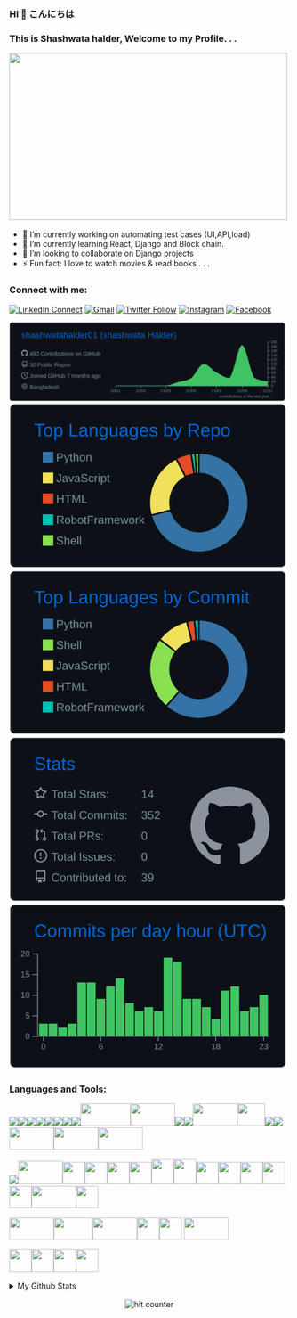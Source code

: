 ### Hi 👋 こんにちは

### This is Shashwata halder, Welcome to my Profile. . .
<!-- <img src="https://github.com/shashwatahalder01/shashwatahalder01/blob/main/images/intro_img/intro_img_1.gif" width=500 height=300 /> -->
<!-- <img src="https://github.com/shashwatahalder01/shashwatahalder01/blob/main/images/intro_img/intro_img_2.gif" width=500 height=300 /> -->
<!-- <img src="https://github.com/shashwatahalder01/shashwatahalder01/blob/main/images/intro_img/intro_img_3.gif" width=500 height=300 /> -->
<img src="https://github.com/shashwatahalder01/shashwatahalder01/blob/main/images/intro_img/intro_img_4.gif" width=500 height=300 />
<!--
**sh-qups/sh-qups** is a ✨ _special_ ✨ repository because its `README.md` (this file) appears on your GitHub profile.
-->

- 🔭 I’m currently working on automating test cases (UI,API,load)
- 🌱 I’m currently learning React, Django and Block chain.
- 👯 I’m looking to collaborate on Django projects
- ⚡ Fun fact: I love to watch movies & read books . . .
<!-- - 🤔 I’m looking for help with ...
- 💬 Ask me about ... -->
### Connect with me:
[![LinkedIn Connect](https://img.shields.io/badge/%20-Connect-black?color=222244&labelColor=000000&logo=linkedin&logoColor=f5f7fe)](https://www.linkedin.com/in/shashwata-halder/)
[![Gmail](https://img.shields.io/badge/%20-Send%20Mail-black?color=222244&labelColor=000000&logo=gmail&logoColor=f5f7fe)](mailto:shashwatahalder01@gmail.com)
[![Twitter Follow](https://img.shields.io/badge/dynamic/json.svg?color=222244&labelColor=000000&logo=twitter&logoColor=f5f7fe&label=&query=%24[0].followers_count&url=https%3A%2F%2Fcdn.syndication.twimg.com%2Fwidgets%2Ffollowbutton%2Finfo.json%3Fscreen_names%3Drashadtanjim&suffix=%20Followers)](https://twitter.com/shashwata_rk)
[![Instagram](https://img.shields.io/badge/%20-Instagram-black?color=222244&labelColor=000000&logo=instagram&logoColor=ffffff)](https://www.instagram.com/shashwatax001/)
[![Facebook](https://img.shields.io/badge/%20-Facebook-black?color=222244&labelColor=000000&logo=facebook&logoColor=ffffff)](https://www.facebook.com/shashwata.halder)

 

[![](https://raw.githubusercontent.com/shashwatahalder01/sh/master/profile-summary-card-output/github_dark/0-profile-details.svg)](https://github.com/vn7n24fzkq/github-profile-summary-cards)
[![](https://raw.githubusercontent.com/shashwatahalder01/sh/master/profile-summary-card-output/github_dark/1-repos-per-language.svg)](https://github.com/vn7n24fzkq/github-profile-summary-cards) [![](https://raw.githubusercontent.com/shashwatahalder01/sh/master/profile-summary-card-output/github_dark/2-most-commit-language.svg)](https://github.com/vn7n24fzkq/github-profile-summary-cards)
[![](https://raw.githubusercontent.com/shashwatahalder01/sh/master/profile-summary-card-output/github_dark/3-stats.svg)](https://github.com/vn7n24fzkq/github-profile-summary-cards) [![](https://raw.githubusercontent.com/shashwatahalder01/sh/master/profile-summary-card-output/github_dark/4-productive-time.svg)](https://github.com/vn7n24fzkq/github-profile-summary-cards)


### Languages and Tools:
<img src="https://github.com/shashwatahalder01/shashwatahalder01/blob/main/images/logo/c.png" width=45 /><img src="https://github.com/shashwatahalder01/shashwatahalder01/blob/main/images/logo/c++.png" width=36 /><img src="https://github.com/shashwatahalder01/shashwatahalder01/blob/main/images/logo/python.png" width=40 /><img src="https://github.com/shashwatahalder01/shashwatahalder01/blob/main/images/logo/java1.png" width=40 /><img src="https://github.com/shashwatahalder01/shashwatahalder01/blob/main/images/logo/html1.png" width=40 /><img src="https://github.com/shashwatahalder01/shashwatahalder01/blob/main/images/logo/css3.png" width=40 /><img src="https://github.com/shashwatahalder01/shashwatahalder01/blob/main/images/logo/bootstrap1.png" width=40 /><img src="https://github.com/shashwatahalder01/shashwatahalder01/blob/main/images/logo/js.png" width=40 /><img src="https://github.com/shashwatahalder01/shashwatahalder01/blob/main/images/logo/nodejs.png" width=90 height=40 /><img src="https://github.com/shashwatahalder01/shashwatahalder01/blob/main/images/logo/Expressjs.png" width=80 height=40 /><img src="https://github.com/shashwatahalder01/shashwatahalder01/blob/main/images/logo/react.png" width=40 /><img src="https://github.com/shashwatahalder01/shashwatahalder01/blob/main/images/logo/android.png" width=40 /><img src="https://github.com/shashwatahalder01/shashwatahalder01/blob/main/images/logo/django-logo.png" width=80 height=40 /><img src="https://github.com/shashwatahalder01/shashwatahalder01/blob/main/images/logo/vscode.png" width=50 height=40 /><img src="https://github.com/shashwatahalder01/shashwatahalder01/blob/main/images/logo/pycharm.jfif" width=40 /><img src="https://github.com/shashwatahalder01/shashwatahalder01/blob/main/images/logo/AndroidStudio.png" width=40 /><img src="https://github.com/shashwatahalder01/shashwatahalder01/blob/main/images/logo/database/mysql.png" width=80 height=40 /><img src="https://github.com/shashwatahalder01/shashwatahalder01/blob/main/images/logo/database/oracle.png" width=80 height=40 /><img src="https://github.com/shashwatahalder01/shashwatahalder01/blob/main/images/logo/database/MongoDB-Logo.png" width=80 height=40 />
<!-- <img src="https://github.com/shashwatahalder01/shashwatahalder01/blob/main/images/logo/database/neo4j.png" width=80 height=40 /> -->

<img src="https://github.com/shashwatahalder01/shashwatahalder01/blob/main/images/logo/test%20automation/Selenium_Logo.png" width=40 /><img src="https://github.com/shashwatahalder01/shashwatahalder01/blob/main/images/logo/test%20automation/robotframework.png" width=80 height=42/><img src="https://github.com/shashwatahalder01/shashwatahalder01/blob/main/images/logo/test%20automation/appium-logo.png" width=40 height=40/><img src="https://github.com/shashwatahalder01/shashwatahalder01/blob/main/images/logo/test%20automation/Katalon.png" width=40 height=40/><img src="https://github.com/shashwatahalder01/shashwatahalder01/blob/main/images/logo/test%20automation/webdriver.io.png" width=40 height=40/><img src="https://github.com/shashwatahalder01/shashwatahalder01/blob/main/images/logo/test%20automation/cypress1.png" width=40 height=40/><img src="https://github.com/shashwatahalder01/shashwatahalder01/blob/main/images/logo/test%20automation/nightwatch.png" width=40 height=45/><img src="https://github.com/shashwatahalder01/shashwatahalder01/blob/main/images/logo/test%20automation/playwright.png" width=40 height=45/><img src="https://github.com/shashwatahalder01/shashwatahalder01/blob/main/images/logo/test%20automation/testcafe.png" width=40 height=40/><img src="https://github.com/shashwatahalder01/shashwatahalder01/blob/main/images/logo/test%20automation/mocha.png" width=40 height=40/><img src="https://github.com/shashwatahalder01/shashwatahalder01/blob/main/images/logo/test%20automation/cucumber.png" width=40 height=40/><img src="https://github.com/shashwatahalder01/shashwatahalder01/blob/main/images/logo/test%20automation/karma.png" width=40 height=40/><img src="https://github.com/shashwatahalder01/shashwatahalder01/blob/main/images/logo/test%20automation/jest.png" width=40 height=40/><img src="https://github.com/shashwatahalder01/shashwatahalder01/blob/main/images/logo/test%20automation/postman.png" width=80 height=40/><img src="https://github.com/shashwatahalder01/shashwatahalder01/blob/main/images/logo/test%20automation/puppeteer.png" width=40 height=40/>
<!-- <img src="https://github.com/shashwatahalder01/shashwatahalder01/blob/main/images/logo/test%20automation/quint.png" width=40 height=40/> -->
<!-- <img src="https://github.com/shashwatahalder01/shashwatahalder01/blob/main/images/logo/test%20automation/fluentlenium.jfif" width=40 height=40/> -->
<img src="https://github.com/shashwatahalder01/shashwatahalder01/blob/main/images/logo/test%20automation/jmeter.png" width=80 height=40/><img src="https://github.com/shashwatahalder01/shashwatahalder01/blob/main/images/logo/test%20automation/locust.jfif" width=70 height=40/><img src="https://github.com/shashwatahalder01/shashwatahalder01/blob/main/images/logo/test%20automation/k6.png" width=80 height=40/><img src="https://github.com/shashwatahalder01/shashwatahalder01/blob/main/images/logo/test%20automation/artilleryio.jfif" width=40 height=40/><img src="https://github.com/shashwatahalder01/shashwatahalder01/blob/main/images/logo/test%20automation/blazemeter.jpg" width=40 height=40/>
<img src="https://github.com/shashwatahalder01/shashwatahalder01/blob/main/images/logo/test%20automation/burpsuit.png" width=80 height=40/>
<!-- <img src="https://github.com/shashwatahalder01/shashwatahalder01/blob/main/images/logo/test%20automation/blueprism.png" width=80 height=40/> -->
<!-- <img src="https://github.com/shashwatahalder01/shashwatahalder01/blob/main/images/logo/test%20automation/robocrop.png" width=80 height=40/> -->
<!-- <img src="https://github.com/shashwatahalder01/shashwatahalder01/blob/main/images/logo/test%20automation/testng.png" width=80 height=40/> -->
<img src="https://github.com/shashwatahalder01/shashwatahalder01/blob/main/images/logo/test%20automation/allure.png" width=40 height=40/><img src="https://github.com/shashwatahalder01/shashwatahalder01/blob/main/images/logo/test%20automation/jira.png" width=40 height=40/><img src="https://github.com/shashwatahalder01/shashwatahalder01/blob/main/images/logo/test%20automation/trello1.png" width=40 height=40/><img src="https://github.com/shashwatahalder01/shashwatahalder01/blob/main/images/logo/test%20automation/testrail.png" width=40 height=40/>
<!-- <img src="https://github.com/shashwatahalder01/shashwatahalder01/blob/main/images/logo/test%20automation/jenkins.png" width=45 height=40/> -->
<!-- <img src="https://github.com/shashwatahalder01/shashwatahalder01/blob/main/images/logo/test%20automation/blazemeter.webp" width=40 height=40/> -->
<!-- <img src="https://github.com/shashwatahalder01/shashwatahalder01/blob/main/images/logo/test%20automation/jenkins1.png" width=40 height=40/> -->
<!-- <img src="https://github.com/shashwatahalder01/shashwatahalder01/blob/main/images/logo/test%20automation/Jenkins2.png" width=32 /> -->
<!-- <img src="https://github.com/shashwatahalder01/shashwatahalder01/blob/main/images/logo/test%20automation/cypress.png" width=32 /> -->
<!-- <img src="https://github.com/shashwatahalder01/shashwatahalder01/blob/main/images/logo/test%20automation/playwright1.png" width=32 /> -->

<!-- <img src="https://github.com/sh-qups/sh-qups/blob/main/images/logo/test%20automation/Robot-framework-logo.png" width=32 /><img src="https://github.com/sh-qups/sh-qups/blob/main/images/logo/test%20automation/appium.png" width=40 /><img src="https://github.com/sh-qups/sh-qups/blob/main/images/logo/test%20automation/mocha1.png" width=32 /><img src="https://github.com/sh-qups/sh-qups/blob/main/images/logo/test%20automation/nightwatch1.png" width=32 /><img src="https://github.com/sh-qups/sh-qups/blob/main/images/logo/test%20automation/testrail1.png" width=32 /><img src="https://github.com/sh-qups/sh-qups/blob/main/images/logo/test%20automation/trello.png" width=32 /> -->

<!-- <img src="https://github.com/sh-qups/sh-qups/blob/main/images/logo/database/neo4j1.png" width=80 height=50/> -->
<!-- <img src="https://github.com/sh-qups/sh-qups/blob/main/images/logo/bootstrap.jfif" width=40 /><img src="https://github.com/sh-qups/sh-qups/blob/main/images/logo/bootstrap.png" width = 40 /> -->
<!-- <img src="https://github.com/sh-qups/sh-qups/blob/main/images/logo/django.png" width=80 height=50 /> -->
<!-- <img src="https://github.com/sh-qups/sh-qups/blob/main/images/logo/codeblocks.png" width=40 /> -->
[comment]: <> (<img src="https://github.com/shashwatahalder01/shashwatahalder01/blob/main/images/logo/css.png" width=32 />)

[comment]: <> (<img src="https://github.com/shashwatahalder01/shashwatahalder01/blob/main/images/logo/html.png" width=32 />)

[comment]: <> (<img src="https://github.com/shashwatahalder01/shashwatahalder01/blob/main/images/logo/java.jpg" width=32 />)

[comment]: <> (<img src="https://github.com/shashwatahalder01/shashwatahalder01/blob/main/images/logo/java.png" width=32 />)

[comment]: <> (<img src="https://github.com/shashwatahalder01/shashwatahalder01/blob/main/images/logo/js1.png" width=32 />)

[comment]: <> (<img src="https://github.com/shashwatahalder01/shashwatahalder01/blob/main/images/logo/python1.png" width=32 />)

<details>
  <summary>My Github Stats</summary>
  <br>
<p align="center">
<img align="center" src="https://github-readme-stats.vercel.app/api?username=shashwata-rk&&show_icons=true&title_color=2f80ed&icon_color=2f80ed&text_color=ffffff&bg_color=0D1117" alt="Shashwata's Github Stats" alt="Shashwata's Github Status" />
</p>
</details>


<!-- [![](https://raw.githubusercontent.com/vn7n24fzkq/github-profile-summary-cards-example/master/profile-summary-card-output/solarized_dark/0-profile-details.svg)](https://github.com/vn7n24fzkq/github-profile-summary-cards)
[![](https://raw.githubusercontent.com/vn7n24fzkq/github-profile-summary-cards-example/master/profile-summary-card-output/solarized_dark/1-repos-per-language.svg)](https://github.com/vn7n24fzkq/github-profile-summary-cards) 
[![](https://raw.githubusercontent.com/vn7n24fzkq/github-profile-summary-cards-example/master/profile-summary-card-output/solarized_dark/2-most-commit-language.svg)](https://github.com/vn7n24fzkq/github-profile-summary-cards)
[![](https://raw.githubusercontent.com/vn7n24fzkq/github-profile-summary-cards-example/master/profile-summary-card-output/solarized_dark/3-stats.svg)](https://github.com/vn7n24fzkq/github-profile-summary-cards)
[![](https://raw.githubusercontent.com/vn7n24fzkq/github-profile-summary-cards-example/master/profile-summary-card-output/solarized_dark/4-productive-time.svg)](https://github.com/vn7n24fzkq/github-profile-summary-cards)
 -->



<!-- [![](https://raw.githubusercontent.com/sh-qups/sh-qups/github-profile-summary-cards-example/master/profile-summary-card-output/solarized_dark/1-repos-per-language.svg)](https://github.com/vn7n24fzkq/github-profile-summary-cards)
[![](https://raw.githubusercontent.com/sh-qups/sh-qups/github-profile-summary-cards-example/master/profile-summary-card-output/solarized_dark/2-most-commit-language.svg)](https://github.com/vn7n24fzkq/github-profile-summary-cards)
[![](https://raw.githubusercontent.com/sh-qups/sh-qups/github-profile-summary-cards-example/master/profile-summary-card-output/solarized_dark/3-stats.svg)](https://github.com/vn7n24fzkq/github-profile-summary-cards)
[![](https://raw.githubusercontent.com/sh-qups/sh-qups/github-profile-summary-cards-example/master/profile-summary-card-output/solarized_dark/4-productive-time.svg)](https://github.com/vn7n24fzkq/github-profile-summary-cards)
 -->



<!-- [![](https://raw.githubusercontent.com/koji/koji/master/profile-summary-card-output/solarized_dark/0-profile-details.svg)](https://github.com/vn7n24fzkq/github-profile-summary-cards)
[![](https://raw.githubusercontent.com/koji/koji/master/profile-summary-card-output/solarized_dark/1-repos-per-language.svg)](https://github.com/vn7n24fzkq/github-profile-summary-cards)
[![](https://raw.githubusercontent.com/koji/koji/master/profile-summary-card-output/solarized_dark/3-stats.svg)](https://github.com/vn7n24fzkq/github-profile-summary-cards)
<!-- <img src="https://github.com/koji/koji/blob/master/output.gif" alt="TouchDesigner" width="200"/> -->
<!-- </div>
<br/> --> 

<!-- <p align="center">
  <a href="https://dev.to/kojikanao"><img src="https://img.shields.io/badge/DEV.TO-%230A0A0A.svg?&style=for-the-badge&logo=dev-dot-to&logoColor=white" />       </a>&nbsp;&nbsp;&nbsp;&nbsp;
<a href="https://twitter.com/koji_kanao"><img src="https://img.shields.io/badge/twitter-%231DA1F2.svg?&style=for-the-badge&logo=twitter&logoColor=white" /></a>&nbsp;&nbsp;&nbsp;&nbsp;
 <a href="https://www.linkedin.com/in/kojikanao/"><img src="https://img.shields.io/badge/linkedin-%230077B5.svg?&style=for-the-badge&logo=linkedin&logoColor=white" /></a>&nbsp;&nbsp;&nbsp;&nbsp;
  <a href="mailto:kojikanao503@gmail.com?subject=Came%20from%20Github"><img src="https://img.shields.io/badge/gmail-%23D14836.svg?&style=for-the-badge&logo=gmail&logoColor=white" /></a>&nbsp;&nbsp;&nbsp;&nbsp;
 <a href="https://koji-kanao.medium.com/"><img src="https://img.shields.io/badge/medium-%2304EA05.svg?&style=for-the-badge&logo=medium&logoColor=white" />       </a>&nbsp;&nbsp;&nbsp;&nbsp;
</p>
 -->

 
<!-- [![trophy](https://github-profile-trophy.vercel.app/?username=koji)](https://github.com/ryo-ma/github-profile-trophy)  -->
 
<div align="center">
<p></p>
<img src="https://profile-counter.glitch.me/sh-qups/count.svg" alt="hit counter" align="center">
</div>

<!-- ## blog posts
<!-- BLOG-POST-LIST:START -->
<!-- - [Created CLI Tool that Creates/Remove GitHub Labels](https://dev.to/kojikanao/created-cli-tool-that-creates-remove-github-labels-gn5)
- [Remove Space/Empty New Line on VSCode with Regex](https://dev.to/kojikanao/remove-space-empty-new-line-on-vscode-with-regex-33bh)
- [Created Frontend Tools Showcase site with Next.js & Contentful](https://dev.to/kojikanao/created-frontend-tools-showcase-site-with-next-js-contentful-50i0)
- [Get TikTok video with less than 10 Lines of Python code](https://dev.to/kojikanao/get-tiktok-video-with-less-10-lines-python-code-328o)
- [Generate Types from Contentful](https://dev.to/kojikanao/generate-types-from-contentful-49p8)

 -->
